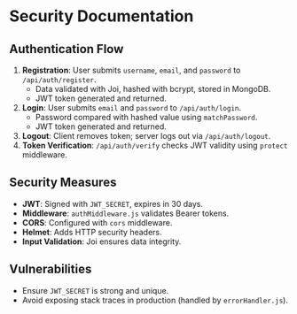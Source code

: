 # Security Documentation

## Authentication Flow

1. **Registration**: User submits `username`, `email`, and `password` to `/api/auth/register`.
   - Data validated with Joi, hashed with bcrypt, stored in MongoDB.
   - JWT token generated and returned.
2. **Login**: User submits `email` and `password` to `/api/auth/login`.
   - Password compared with hashed value using `matchPassword`.
   - JWT token generated and returned.
3. **Logout**: Client removes token; server logs out via `/api/auth/logout`.
4. **Token Verification**: `/api/auth/verify` checks JWT validity using `protect` middleware.

## Security Measures

- **JWT**: Signed with `JWT_SECRET`, expires in 30 days.
- **Middleware**: `authMiddleware.js` validates Bearer tokens.
- **CORS**: Configured with `cors` middleware.
- **Helmet**: Adds HTTP security headers.
- **Input Validation**: Joi ensures data integrity.

## Vulnerabilities

- Ensure `JWT_SECRET` is strong and unique.
- Avoid exposing stack traces in production (handled by `errorHandler.js`).
